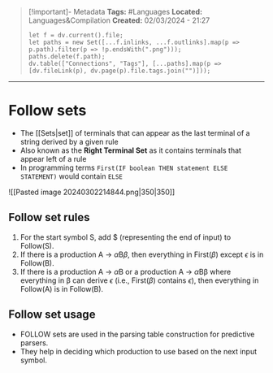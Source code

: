 > [!important]- Metadata
> **Tags:** #Languages 
> **Located:** Languages&Compilation
> **Created:** 02/03/2024 - 21:27
> ```dataviewjs
> let f = dv.current().file;
> let paths = new Set([...f.inlinks, ...f.outlinks].map(p => p.path).filter(p => !p.endsWith(".png")));
> paths.delete(f.path);
> dv.table(["Connections", "Tags"], [...paths].map(p => [dv.fileLink(p), dv.page(p).file.tags.join("")]));
> ```

___
# Follow sets

- The [[Sets|set]] of terminals that can appear as the last terminal of a string derived by a given rule
- Also known as the **Right Terminal Set** as it contains terminals that appear left of a rule
- In programming terms `First(IF boolean THEN statement ELSE STATEMENT)` would contain `ELSE`

![[Pasted image 20240302214844.png|350|350]]
## Follow set rules
1. For the start symbol S, add $ (representing the end of input) to Follow(S).
2. If there is a production A → $\alpha$B$\beta$, then everything in First($\beta$) except $\epsilon$ is in Follow(B).
3. If there is a production A → $\alpha$B or a production A → $\alpha$Bβ where everything in β can derive $\epsilon$ (i.e., First($\beta$) contains $\epsilon$), then everything in Follow(A) is in Follow(B).
## Follow set usage 
- FOLLOW sets are used in the parsing table construction for predictive parsers.
- They help in deciding which production to use based on the next input symbol.